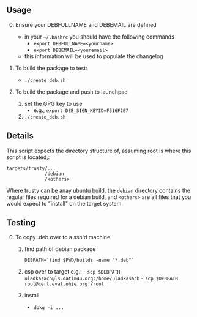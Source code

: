## Usage
0. Ensure your DEBFULLNAME and DEBEMAIL are defined
    - in your `~/.bashrc` you should have the following commands
        - `export DEBFULLNAME=<yourname>`
        - `export DEBEMAIL=<youremail>`
    - this information will be used to populate the changelog

0. To build the package to test:
    - `./create_deb.sh`

0. To build the package and push to launchpad
    1. set the GPG key to use
        - e.g., `export DEB_SIGN_KEYID=F516F2E7`
    2. `./create_deb.sh`

## Details

This script expects the directory structure of, assuming root is where this script is located,:


    targets/trusty/...
                  /debian
                  /<others>

Where trusty can be anay ubuntu build, the `debian` directory contains the regular files required for a debian build, and `<others>` are all files that you would expect to "install" on the target system.

## Testing
0. To copy .deb over to a ssh'd machine
    1. find path of debian package
        ```
        DEBPATH=`find $PWD/builds -name "*.deb"`
        ```
    2. csp over to target
        e.g.:
            -  `scp $DEBPATH uladkasach@ls.datim4u.org:/home/uladkasach`
            -  `scp $DEBPATH root@cert.eval.ohie.org:/root`

    3. install
        - `dpkg -i ...`
